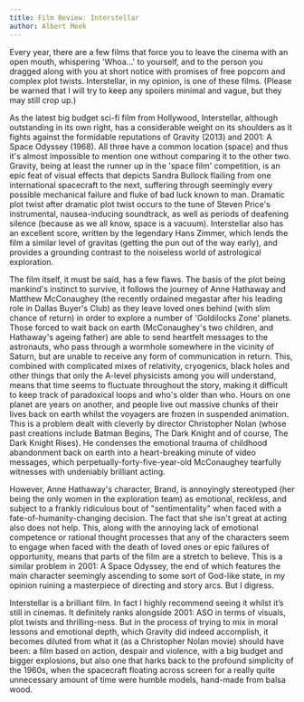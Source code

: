 ```yaml
---
title: Film Review: Interstellar
author: Albert Meek
---
```


Every year, there are a few films that force you to leave the cinema with an open mouth, whispering 'Whoa...' to yourself, and to the person you dragged along with you at short notice with promises of free popcorn and complex plot twists. Interstellar, in my opinion, is one of these films. (Please be warned that I will try to keep any spoilers minimal and vague, but they may still crop up.)

As the latest big budget sci-fi film from Hollywood, Interstellar, although outstanding in its own right, has a considerable weight on its shoulders as it fights against the formidable reputations of Gravity (2013) and 2001: A Space Odyssey (1968). All three have a common location (space) and thus it's almost impossible to mention one without comparing it to the other two. Gravity, being at least the runner up in the 'space film' competition, is an epic feat of visual effects that depicts Sandra Bullock flailing from one international spacecraft to the next, suffering through seemingly every possible mechanical failure and fluke of bad luck known to man. Dramatic plot twist after dramatic plot twist occurs to the tune of Steven Price's instrumental, nausea-inducing soundtrack, as well as periods of deafening silence (because as we all know, space is a vacuum). Interstellar also has an excellent score, written by the legendary Hans Zimmer, which lends the film a similar level of gravitas (getting the pun out of the way early), and provides a grounding contrast to the noiseless world of astrological exploration.

The film itself, it must be said, has a few flaws. The basis of the plot being mankind's instinct to survive, it follows the journey of Anne Hathaway and Matthew McConaughey (the recently ordained megastar after his leading role in Dallas Buyer's Club) as they leave loved ones behind (with slim chance of return) in order to explore a number of 'Goldilocks Zone' planets. Those forced to wait back on earth (McConaughey's two children, and Hathaway's ageing father) are able to send heartfelt messages to the astronauts, who pass through a wormhole somewhere in the vicinity of Saturn, but are unable to receive any form of communication in return. This, combined with complicated mixes of relativity, cryogenics, black holes and other things that only the A-level physicists among you will understand, means that time seems to fluctuate throughout the story, making it difficult to keep track of paradoxical loops and who's older than who. Hours on one planet are years on another, and people live out massive chunks of their lives back on earth whilst the voyagers are frozen in suspended animation. This is a problem dealt with cleverly by director Christopher Nolan (whose past creations include Batman Begins, The Dark Knight and of course, The Dark Knight Rises). He condenses the emotional trauma of childhood abandonment back on earth into a heart-breaking minute of video messages, which perpetually-forty-five-year-old McConaughey tearfully witnesses with undeniably brilliant acting.

However, Anne Hathaway's character, Brand, is annoyingly stereotyped (her being the only women in the exploration team) as emotional, reckless, and subject to a frankly ridiculous bout of "sentimentality" when faced with a fate-of-humanity-changing decision. The fact that she isn't great at acting also does not help. This, along with the annoying lack of emotional competence or rational thought processes that any of the characters seem to engage when faced with the death of loved ones or epic failures of opportunity, means that parts of the film are a stretch to believe. This is a similar problem in 2001: A Space Odyssey, the end of which features the main character seemingly ascending to some sort of God-like state, in my opinion ruining a masterpiece of directing and story arcs. But I digress.

Interstellar is a brilliant film. In fact I highly recommend seeing it whilst it’s still in cinemas. It definitely ranks alongside 2001: ASO in terms of visuals, plot twists and thrilling-ness. But in the process of trying to mix in moral lessons and emotional depth, which Gravity did indeed accomplish, it becomes diluted from what it (as a Christopher Nolan movie) should have been: a film based on action, despair and violence, with a big budget and bigger explosions, but also one that harks back to the profound simplicity of the 1960s, when the spacecraft floating across screen for a really quite unnecessary amount of time were humble models, hand-made from balsa wood.

